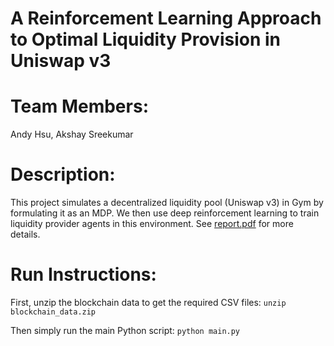# A Reinforcement Learning Approach to Optimal Liquidity Provision in Uniswap v3

# Team Members:
Andy Hsu, Akshay Sreekumar

# Description:
This project simulates a decentralized liquidity pool (Uniswap v3) in Gym by formulating it as an MDP. We then use deep reinforcement learning to train liquidity provider agents in this environment. See [report.pdf](report.pdf) for more details.

# Run Instructions:
First, unzip the blockchain data to get the required CSV files:
`unzip blockchain_data.zip`

Then simply run the main Python script:
`python main.py`
